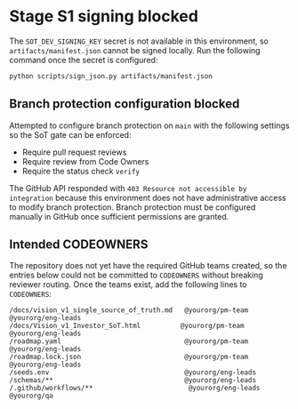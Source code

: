 # Stage S1 signing blocked

The `SOT_DEV_SIGNING_KEY` secret is not available in this environment, so `artifacts/manifest.json` cannot be signed locally.
Run the following command once the secret is configured:

```bash
python scripts/sign_json.py artifacts/manifest.json
```

## Branch protection configuration blocked

Attempted to configure branch protection on `main` with the following settings so the SoT gate can be enforced:

* Require pull request reviews
* Require review from Code Owners
* Require the status check `verify`

The GitHub API responded with `403 Resource not accessible by integration` because this environment does not have administrative access to modify branch protection. Branch protection must be configured manually in GitHub once sufficient permissions are granted.

## Intended CODEOWNERS

The repository does not yet have the required GitHub teams created, so the entries below could not be committed to `CODEOWNERS` without breaking reviewer routing. Once the teams exist, add the following lines to `CODEOWNERS`:

```
/docs/vision_v1_single_source_of_truth.md   @yourorg/pm-team @yourorg/eng-leads
/docs/Vision_v1_Investor_SoT.html          @yourorg/pm-team @yourorg/eng-leads
/roadmap.yaml                               @yourorg/pm-team @yourorg/eng-leads
/roadmap.lock.json                          @yourorg/pm-team @yourorg/eng-leads
/seeds.env                                  @yourorg/eng-leads
/schemas/**                                 @yourorg/eng-leads
/.github/workflows/**                        @yourorg/eng-leads @yourorg/qa
```
